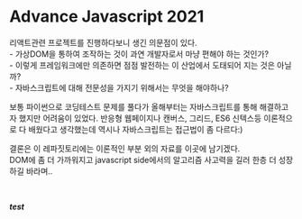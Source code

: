 <h1>Advance Javascript 2021</h1>

<p> 리액트관련 프로젝트를 진행하다보니 생긴 의문점이 있다.</br>
- 가상DOM을 통하여 조작하는 것이 과연 개발자로서 마냥 편해야 하는 것인가?</br>
- 이렇게 프레임워크에만 의존하면 점점 발전하는 이 산업에서 도태되어 지는 것은 아닐까?</br>
- 자바스크립트에 대해 전문성을 가지기 위해서는 무엇을 해야하나?</br>

보통 파이썬으로 코딩테스트 문제를 풀다가 올해부터는 자바스크립트를 통해 해결하고자 했지만 어려움이 있었다.
반응형 웹페이지나 캔버스, 그리드, ES6 신텍스등 이론적으로 다 배웠다고 생각했는데 역시나 자바스크립트는 접근법이 좀 다르다:)

결론은 이 레파짓토리에는 이론적인 부분 외의 자료를 이곳에 남기겠다.</br>
DOM에 좀 더 가까워지고 javascript side에서의 알고리즘 사고력을 길러 한층 더 성장 하길 바라며.. 
</p>
</br>

***test***


